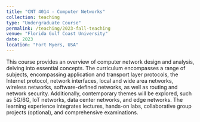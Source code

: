 ```yaml
---
title: "CNT 4014 - Computer Networks"
collection: teaching
type: "Undergraduate Course"
permalink: /teaching/2023-fall-teaching
venue: "Florida Gulf Coast University"
date: 2023
location: "Fort Myers, USA"
---
```


This course provides an overview of computer network design and analysis, delving into essential concepts. The curriculum encompasses a range of subjects, encompassing application and transport layer protocols, the Internet protocol, network interfaces, local and wide area networks, wireless networks, software-defined networks, as well as routing and network security. Additionally, contemporary themes will be explored, such as 5G/6G, IoT networks, data center networks, and edge networks. The learning experience integrates lectures, hands-on labs, collaborative group projects (optional), and comprehensive examinations.

